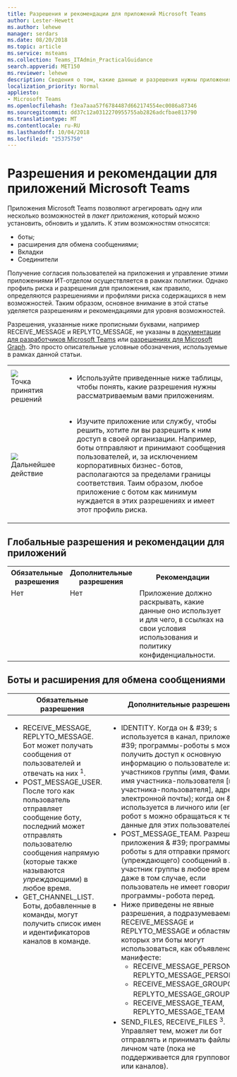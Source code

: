 ```yaml
---
title: Разрешения и рекомендации для приложений Microsoft Teams
author: Lester-Hewett
ms.author: lehewe
manager: serdars
ms.date: 08/20/2018
ms.topic: article
ms.service: msteams
ms.collection: Teams_ITAdmin_PracticalGuidance
search.appverid: MET150
ms.reviewer: lehewe
description: Сведения о том, какие данные и разрешения нужны приложениям от вашей организации.
localization_priority: Normal
appliesto:
- Microsoft Teams
ms.openlocfilehash: f3ea7aaa57f6784487d662174554ec0086a87346
ms.sourcegitcommit: dd37c12a0312270955755ab2826adcfbae813790
ms.translationtype: MT
ms.contentlocale: ru-RU
ms.lasthandoff: 10/04/2018
ms.locfileid: "25375750"
---
```

# <a name="microsoft-teams-apps-permissions-and-considerations"></a>Разрешения и рекомендации для приложений Microsoft Teams

Приложения Microsoft Teams позволяют агрегировать одну или несколько возможностей в _пакет приложения_, который можно установить, обновить и удалить. К этим возможностям относятся:

-   боты;
-   расширения для обмена сообщениями;
-   Вкладки
-   Соединители

Получение согласия пользователей на приложения и управление этими приложениями ИТ-отделом осуществляется в рамках политики. Однако профиль риска и разрешения для приложения, как правило, определяются разрешениями и профилями риска содержащихся в нем возможностей. Таким образом, основное внимание в этой статье уделяется разрешениям и рекомендациями для уровня возможностей.

Разрешения, указанные ниже прописными буквами, например RECEIVE_MESSAGE и REPLYTO_MESSAGE, не указаны в [документации для разработчиков Microsoft Teams](https://aka.ms/teamsdevdocs) или [разрешениях для Microsoft Graph](https://developer.microsoft.com/graph/docs/concepts/permissions_reference). Это просто описательные условные обозначения, используемые в рамках данной статьи.


|    |     |
|-----------|------------|
| ![](media/audio_conferencing_image7.png) <br/>Точка принятия решений|<ul><li>Используйте приведенные ниже таблицы, чтобы понять, какие разрешения нужны рассматриваемым вами приложениям.</li></ul> |
| ![](media/audio_conferencing_image9.png)<br/>Дальнейшее действие|<ul><li>Изучите приложение или службу, чтобы решить, хотите ли вы разрешить к ним доступ в своей организации. Например, боты отправляют и принимают сообщения пользователей, и, за исключением корпоративных бизнес-ботов, располагаются за пределами границы соответствия. Таим образом, любое приложение с ботом как минимум нуждается в этих разрешениях и имеет этот профиль риска. </li></ul>|

## <a name="global-app-permissions-and-considerations"></a>Глобальные разрешения и рекомендации для приложений

<table>
  <tr>
    <th width="25%">Обязательные разрешения</th>
    <th width="25%">Дополнительные разрешения</th>
    <th width="50%">Рекомендации</th>
  </tr>
  <tr>
    <td valign="top">Нет</td>
    <td valign="top">Нет</td>
    <td valign="top">Приложение должно раскрывать, какие данные оно использует и для чего, в ссылках на свои условия использования и политику конфиденциальности.</td>
  </tr>
</table>

## <a name="bots-and-messaging-extensions"></a>Боты и расширения для обмена сообщениями

<table>
 <thead>
  <tr>
    <th width="0.5%"></th>
    <th width="24.5%">Обязательные разрешения</th>
    <th width="25%">Дополнительные разрешения</th>
    <th width="50%">Рекомендации</th>
  </tr>
</thead>
<tbody>
   <tr>
    <td valign="top" colspan="2"><ul><li>   RECEIVE_MESSAGE, REPLYTO_MESSAGE. Бот может получать сообщения от пользователей и отвечать на них <sup>1</sup>.</li><li>POST_MESSAGE_USER. После того как пользователь отправляет сообщение боту, последний может отправлять пользователю сообщения напрямую (которые также называются <em>упреждающими</em>) в любое время.</li><li>GET_CHANNEL_LIST. Боты, добавленные в команды, могут получить список имен и идентификаторов каналов в команде.</li></ul></td>
    <td valign="top"><ul><li>IDENTITY. Когда он & #39; s используется в канал, приложение & #39; программы-роботы s можно получить доступ к основную информацию о пользователе из участников группы (имя, Фамилия, имя участника-пользователя [имя участника-пользователя], адрес электронной почты); когда он & #39; используется в личного или (en), робот s можно обращаться к те же данные для этих пользователей.</li><li> POST_MESSAGE_TEAM. Разрешает приложения & #39; программы-роботы s для отправки прямого (упреждающего) сообщений в любой участник группы в любое время, даже в том случае, если пользователь не имеет говорили для программы-робота перед.</li><li>Ниже приведены не явные разрешения, а подразумеваемые RECEIVE_MESSAGE и REPLYTO_MESSAGE и областями, в которых эти боты могут использоваться, как объявлено в манифесте: <ul><li>RECEIVE_MESSAGE_PERSONAL, REPLYTO_MESSAGE_PERSONAL</li><li>RECEIVE_MESSAGE_GROUPCHAT, REPLYTO_MESSAGE_GROUPCHAT <sup>2</sup> </li><li>RECEIVE_MESSAGE_TEAM, REPLYTO_MESSAGE_TEAM</li></ul><li>SEND_FILES, RECEIVE_FILES <sup>3</sup>. Управляет тем, может ли бот отправлять и принимать файлы в личном чате (пока не поддерживается для группового чата или каналов).</li></ul></td>
    <td valign="top"><ul><li>Программы-роботы имеют доступ только к группам, к которому они & #39; сохранить были добавлены или пользователям, у которых установлены их.</li><li>Программы-роботы только получать сообщения, в котором они & #39; re явно упомянутые пользователями. Эти данные покидают корпоративную сеть.</li><li>    Программы-роботы только можно ответить на бесед, в котором они & #39; упомянутые re.</li><li>После пользователь conversed с робот, если программа-робот сохранение этого пользователя & #39; идентификатор s отправку этого пользователя прямое сообщений в любое время. </li><li>Сообщения ботов теоретически могут содержать ссылки на поддельные или вредоносные сайты, однако боты могут быть заблокированы пользователем, администратором клиента или на глобальном уровне корпорацией Майкрософт. </li><li>Бот может получать (и сохранять) самую базовую идентификационную информацию о членах команды, куда было добавлено приложение, или об отдельных пользователях в личных или групповых чатах. Чтобы получить дополнительные сведения об этих пользователях, боту нужно попросить их войти в Azure Active Directory (Azure AD). </li><li>Боты могут получать (и сохранять) список каналов в команде; эти данные покидают корпоративную сеть. </li><li>При отправке боту файл покидает корпоративную сеть. При отправке и получении файлов пользователю нужно давать свое разрешение для каждого файла. </li><li>По умолчанию, программы-роботы Дон & #39; t имеют возможность действовать от имени пользователя, но программы-роботы можно запрос на вход в систему. как только пользователь входит в, робот будут иметь маркер доступа, с которым он выполнить дополнительные действия. Какие именно — зависит от самого бота и того, куда вошел пользователь: бот представляет собой приложение Azure AD, зарегистрированное в <a href="https://apps.dev.microsoft.com/">https://apps.dev.microsoft.com/</a>, и может иметь свой собственный набор разрешений.</li><li>Боты получают информацию о пользователях, добавляемых в команду и удаляемых из нее.</li><li>Дон программы-роботы & #39; пользователи см t & #39; IP-адреса или другие данные которого производилось обращение. Все информация поступает от Майкрософт. (Есть одно исключение: Если программа-робот реализует собственный интерфейс входа, пользовательский Интерфейс входа будут видеть пользователи & #39; IP-адреса и сведения о которого производилось обращение.)</li><li>Обмен сообщениями расширения, с другой стороны, видите пользователи & #39; IP-адреса и сведения о которого производилось обращение.</li><li>Рекомендации для приложений (и наша процедура анализа AppSource) предусматривают осмотрительность при публикации сообщений личного чата для пользователей (посредством разрешения POST_MESSAGE_TEAM) по допустимым основаниям. При нарушении пользователи могут заблокировать бот, администраторы клиента могут заблокировать приложение, а корпорация Майкрософт может при необходимости блокировать боты централизованно.</li></ul></td>
</tr>
</tbody>
<tfoot>
<tr><td align="right"><sup>1</sup></td><td colspan="3">Некоторые боты только отправляют сообщения (POST_MESSAGE_USER). Они & #39; re называется &quot;только для уведомления&quot; программы-роботы, но терминов & #39; t указывать какие программы-робота разрешенных или не действующими для них, это значит, что программа-робот & #39; t требуется предоставить доступ из сети качества. Команды это поле используется для отключения функции в пользовательском Интерфейсе, который обычно должна быть включена; Программа-робот & #39; t ограниченного доступа в какой его & #39; s действующими для них по сравнению с программы-роботы, указываемые естественного качества.</td></tr>
<tr><td align="right"><sup>2</sup></td><td colspan="3">Сейчас находится на этапе предварительной версии Developer Preview.</td></tr>
<tr><td align="right"><sup>3</sup></td><td colspan="3">Сейчас находится на этапе предварительной версии Developer Preview. Управляется логическим свойством <code>supportsFiles</code> в объекте бота в файле manifest.json для приложения.</td>
</tr>
</tfoot>
</table>

> [!Note]
> <ul><li>Если бот имеет собственный механизм входа, при первом входе пользователя используется иная процедура получения согласия.</li><li>Сейчас разрешения Azure AD, связанные с любыми возможностями внутри приложения Teams (бот, вкладка, соединитель или расширение для обмена сообщениями), полностью отделены от указанных здесь разрешений Teams.</li></ul>


## <a name="tabs"></a>Вкладки

Вкладка — это веб-сайт, запущенный внутри Teams.

<table>
  <tr>
    <th width="25%">Обязательные разрешения</th>
    <th width="25%">Дополнительные разрешения</th>
    <th width="50%">Рекомендации</th>
  </tr>
  <tr>
    <td valign="top">SEND_AND_RECEIVE_WEB_DATA</td>
    <td valign="top">Нет (сейчас).</td>
    <td valign="top"><ul><li>Профиль риска для вкладки почти идентичен тому же веб-сайту, запущенному на вкладке браузера. </li><li>Вкладка также возвращает контекст, в котором оно & #39; s выполняет, включая учетное имя и имя участника-пользователя текущего пользователя, идентификатор объекта Azure AD для текущего пользователя, идентификатор группы Office 365 (группы), в котором он находится, ИД клиента и текущей региональным параметрам пользователя. Тем не менее для сопоставления этих кодов для пользователя & #39; s сведения, вкладка может понадобиться внести пользователь войти в Azure AD.</li></ul></td>
  </tr>
  </table>

## <a name="connectors"></a>Соединители

Соединитель публикует сообщения в канале, когда возникают события во внешней системе.

  <table>
  <tr>
    <th width="25%">Обязательные разрешения</th>
    <th width="25%">Дополнительные разрешения</th>
    <th width="50%">Рекомендации</th>
  </tr>
  <tr>
    <td valign="top">POST_MESSAGE_CHANNEL</td>
    <td valign="top">REPLYTO_CONNECTOR_MESSAGE. Определенные соединители поддерживают <em>сообщения с действиями</em>, которые позволяют пользователям публиковать адресные ответы на сообщения соединителя, например, добавляя ответ на вопрос GitHub или добавляя дату в карточку Trello.</td>
    <td valign="top"><ul><li>Система, которая публикует соединителя сообщения & #39; t знать, кто его & #39; s, публикация или пользователей, которые получают сообщения: раскрытия не сведения о получателе. (Фактическим получателем является корпорация Майкрософт, а не клиент; фактическую публикацию в канале также осуществляет Майкрософт.)</li><li>При публикации сообщений соединителя в канале никакие данные не покидают корпоративную сеть.</li><li>Соединители, которые поддерживают предусматривающей действие сообщения (REPLYTO_CONNECTOR_MESSAGE разрешение) также Дон & #39; t см сведения IP-адресов и которого производилось обращение; Эти сведения отправляются в корпорацию Майкрософт и затем маршрутизируются на конечные точки HTTP, которые ранее были зарегистрированы с корпорацией Майкрософт на портале соединители.</li><li>Каждый раз, когда для канала настраивается соединитель, для этого экземпляра соединителя создается уникальный URL-адрес. После удаления этого экземпляра соединителя данный URL-адрес использовать невозможно.</li><li>Соединитель могут получать сообщения & #39; t содержат файла вложения.</li><li>URL-адрес экземпляра соединителя следует хранить в тайне, так как, располагая этим URL-адресом, любой человек может отправлять по нему информацию, как по адресу электронной почты. Таким образом существует & #39; s риску Нежелательная почта или ссылки на сайты фишинга или вредоносных программ. Если это произошло, владельцы команды могут удалить этот экземпляр соединителя.</li><li>Если служба, отправляющая сообщения соединителя, была скомпрометирована и начала отправлять нежелательную почту или ссылки на поддельные или вредоносные сайты, администратор клиента может запретить создание экземпляров соединителя, а Майкрософт может централизованно заблокировать их.</li></ul></td>
  </tr>
</table>

> [!Note]
> Сейчас невозможно узнать, какие соединители поддерживают сообщения с действиями (разрешение REPLYTO_CONNECTOR_MESSAGE).


## <a name="outgoing-webhooks"></a>Исходящие веб-перехватчики

_Исходящие веб-перехватчики_ оперативно создаются владельцами или членами команды, если для клиента разрешена загрузка неопубликованного приложения. Они не являются компонентами приложений Teams, эта информация включена для полноты.

<table>
  <tr>
    <th width="25%">Обязательные разрешения</th>
    <th width="25%">Дополнительные разрешения</th>
    <th width="50%">Рекомендации</th>
  </tr>
    <tr>
    <td valign="top">RECEIVE_MESSAGE, REPLYTO_MESSAGE. Может получать сообщения от пользователей и отвечать на них.</td>
    <td valign="top">Нет</td>
    <td valign="top"><ul><li>Исходящие веб-перехватчики похожи на боты, однако имеют меньше привилегий. Как и боты, они требуют явное упоминание.</li><li>При регистрации исходящего веб-перехватчика создается <em>секрет</em>, позволяющий исходящему веб-перехватчику убедиться, что отправителем является Microsoft Teams, а не злоумышленник. Этот секрет следует держать в тайне, так как все имеющие к нему доступ могут олицетворять Microsoft Teams. Если секрет скомпрометирован, исходящий веб-перехватчик можно удалить и создать заново, чтобы получить новый секрет.</li><li>Хотя он & #39; s можно создать исходящей webhook, не & #39; t проверки секрет, мы не рекомендуем его.</li><li>Кроме получение и ответ на сообщения, исходящие могут получать webhooks & #39; сделать значительная: они can & #39; t проактивное отправлять сообщения, они могут получать & #39; t отправлять и получать файлы, они can & #39; t выполните все, что программы-роботы можно, за исключением получения и отвечать на сообщения.</li></ul></td>
  </tr>
</table>